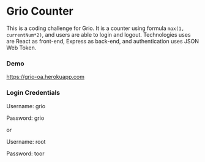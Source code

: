# Grio Counter

This is a coding challenge for Grio. It is a counter using formula `max(1, currentNum*2)`, and users are able to login and logout. Technologies uses are React as front-end, Express as back-end, and authentication uses JSON Web Token.

### Demo
https://grio-oa.herokuapp.com

### Login Credentials

Username: grio

Password: grio

or

Username: root

Password: toor


